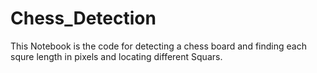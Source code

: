 # Chess_Detection
This Notebook is the code for detecting a chess board and finding each squre length in pixels and locating different Squars.
